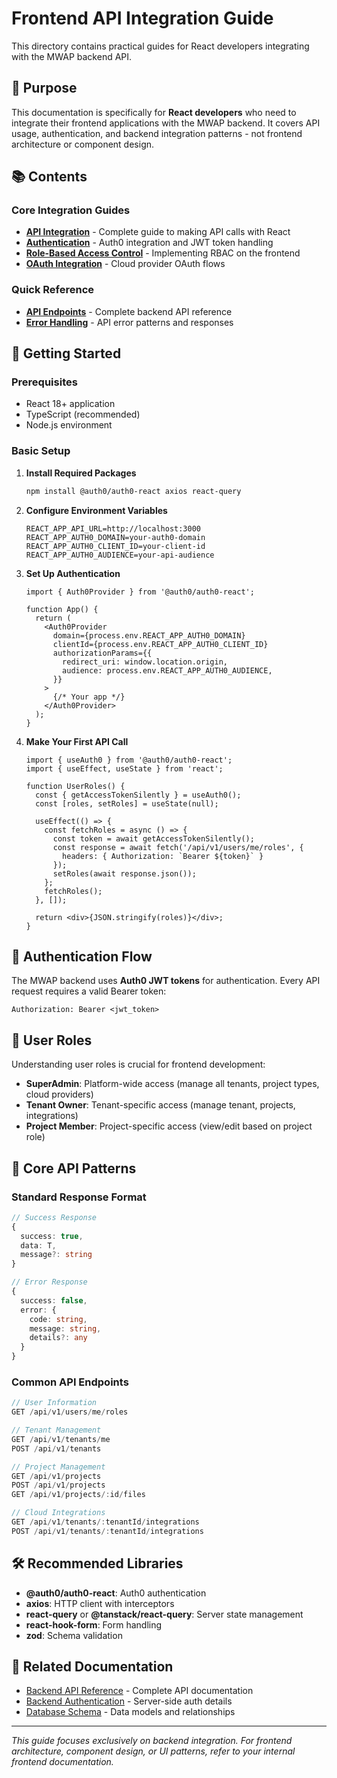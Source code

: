 # Frontend API Integration Guide

This directory contains practical guides for React developers integrating with the MWAP backend API.

## 🎯 Purpose

This documentation is specifically for **React developers** who need to integrate their frontend applications with the MWAP backend. It covers API usage, authentication, and backend integration patterns - not frontend architecture or component design.

## 📚 Contents

### Core Integration Guides
- **[API Integration](api-integration.md)** - Complete guide to making API calls with React
- **[Authentication](authentication.md)** - Auth0 integration and JWT token handling  
- **[Role-Based Access Control](rbac.md)** - Implementing RBAC on the frontend
- **[OAuth Integration](oauth-integration.md)** - Cloud provider OAuth flows

### Quick Reference
- **[API Endpoints](../04-Backend/API-v3.md)** - Complete backend API reference
- **[Error Handling](error-handling.md)** - API error patterns and responses

## 🚀 Getting Started

### Prerequisites
- React 18+ application
- TypeScript (recommended)
- Node.js environment

### Basic Setup
1. **Install Required Packages**
   ```bash
   npm install @auth0/auth0-react axios react-query
   ```

2. **Configure Environment Variables**
   ```env
   REACT_APP_API_URL=http://localhost:3000
   REACT_APP_AUTH0_DOMAIN=your-auth0-domain
   REACT_APP_AUTH0_CLIENT_ID=your-client-id
   REACT_APP_AUTH0_AUDIENCE=your-api-audience
   ```

3. **Set Up Authentication**
   ```tsx
   import { Auth0Provider } from '@auth0/auth0-react';
   
   function App() {
     return (
       <Auth0Provider
         domain={process.env.REACT_APP_AUTH0_DOMAIN}
         clientId={process.env.REACT_APP_AUTH0_CLIENT_ID}
         authorizationParams={{
           redirect_uri: window.location.origin,
           audience: process.env.REACT_APP_AUTH0_AUDIENCE,
         }}
       >
         {/* Your app */}
       </Auth0Provider>
     );
   }
   ```

4. **Make Your First API Call**
   ```tsx
   import { useAuth0 } from '@auth0/auth0-react';
   import { useEffect, useState } from 'react';

   function UserRoles() {
     const { getAccessTokenSilently } = useAuth0();
     const [roles, setRoles] = useState(null);

     useEffect(() => {
       const fetchRoles = async () => {
         const token = await getAccessTokenSilently();
         const response = await fetch('/api/v1/users/me/roles', {
           headers: { Authorization: `Bearer ${token}` }
         });
         setRoles(await response.json());
       };
       fetchRoles();
     }, []);

     return <div>{JSON.stringify(roles)}</div>;
   }
   ```

## 🔑 Authentication Flow

The MWAP backend uses **Auth0 JWT tokens** for authentication. Every API request requires a valid Bearer token:

```
Authorization: Bearer <jwt_token>
```

## 👥 User Roles

Understanding user roles is crucial for frontend development:

- **SuperAdmin**: Platform-wide access (manage all tenants, project types, cloud providers)
- **Tenant Owner**: Tenant-specific access (manage tenant, projects, integrations)  
- **Project Member**: Project-specific access (view/edit based on project role)

## 📡 Core API Patterns

### Standard Response Format
```typescript
// Success Response
{
  success: true,
  data: T,
  message?: string
}

// Error Response  
{
  success: false,
  error: {
    code: string,
    message: string,
    details?: any
  }
}
```

### Common API Endpoints
```typescript
// User Information
GET /api/v1/users/me/roles

// Tenant Management
GET /api/v1/tenants/me
POST /api/v1/tenants

// Project Management  
GET /api/v1/projects
POST /api/v1/projects
GET /api/v1/projects/:id/files

// Cloud Integrations
GET /api/v1/tenants/:tenantId/integrations
POST /api/v1/tenants/:tenantId/integrations
```

## 🛠️ Recommended Libraries

- **@auth0/auth0-react**: Auth0 authentication
- **axios**: HTTP client with interceptors
- **react-query** or **@tanstack/react-query**: Server state management
- **react-hook-form**: Form handling
- **zod**: Schema validation

## 📖 Related Documentation

- [Backend API Reference](../04-Backend/API-v3.md) - Complete API documentation
- [Backend Authentication](../04-Backend/authentication.md) - Server-side auth details
- [Database Schema](../04-Backend/database.md) - Data models and relationships

---

*This guide focuses exclusively on backend integration. For frontend architecture, component design, or UI patterns, refer to your internal frontend documentation.*